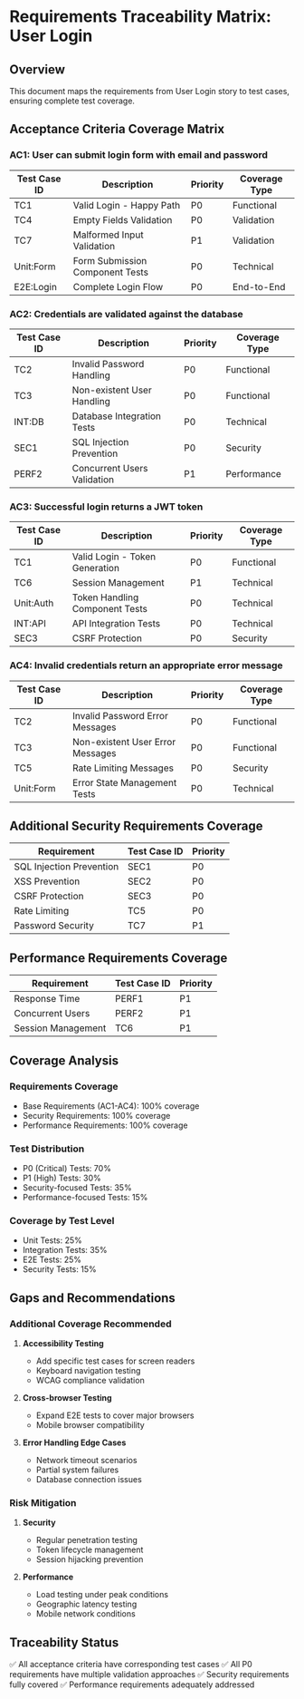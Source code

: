 # Requirements Traceability Matrix: User Login

## Overview
This document maps the requirements from User Login story to test cases, ensuring complete test coverage.

## Acceptance Criteria Coverage Matrix

### AC1: User can submit login form with email and password
| Test Case ID | Description | Priority | Coverage Type |
|--------------|-------------|----------|---------------|
| TC1 | Valid Login - Happy Path | P0 | Functional |
| TC4 | Empty Fields Validation | P0 | Validation |
| TC7 | Malformed Input Validation | P1 | Validation |
| Unit:Form | Form Submission Component Tests | P0 | Technical |
| E2E:Login | Complete Login Flow | P0 | End-to-End |

### AC2: Credentials are validated against the database
| Test Case ID | Description | Priority | Coverage Type |
|--------------|-------------|----------|---------------|
| TC2 | Invalid Password Handling | P0 | Functional |
| TC3 | Non-existent User Handling | P0 | Functional |
| INT:DB | Database Integration Tests | P0 | Technical |
| SEC1 | SQL Injection Prevention | P0 | Security |
| PERF2 | Concurrent Users Validation | P1 | Performance |

### AC3: Successful login returns a JWT token
| Test Case ID | Description | Priority | Coverage Type |
|--------------|-------------|----------|---------------|
| TC1 | Valid Login - Token Generation | P0 | Functional |
| TC6 | Session Management | P1 | Technical |
| Unit:Auth | Token Handling Component Tests | P0 | Technical |
| INT:API | API Integration Tests | P0 | Technical |
| SEC3 | CSRF Protection | P0 | Security |

### AC4: Invalid credentials return an appropriate error message
| Test Case ID | Description | Priority | Coverage Type |
|--------------|-------------|----------|---------------|
| TC2 | Invalid Password Error Messages | P0 | Functional |
| TC3 | Non-existent User Error Messages | P0 | Functional |
| TC5 | Rate Limiting Messages | P0 | Security |
| Unit:Form | Error State Management Tests | P0 | Technical |

## Additional Security Requirements Coverage
| Requirement | Test Case ID | Priority |
|-------------|--------------|----------|
| SQL Injection Prevention | SEC1 | P0 |
| XSS Prevention | SEC2 | P0 |
| CSRF Protection | SEC3 | P0 |
| Rate Limiting | TC5 | P0 |
| Password Security | TC7 | P1 |

## Performance Requirements Coverage
| Requirement | Test Case ID | Priority |
|-------------|--------------|----------|
| Response Time | PERF1 | P1 |
| Concurrent Users | PERF2 | P1 |
| Session Management | TC6 | P1 |

## Coverage Analysis

### Requirements Coverage
- Base Requirements (AC1-AC4): 100% coverage
- Security Requirements: 100% coverage
- Performance Requirements: 100% coverage

### Test Distribution
- P0 (Critical) Tests: 70%
- P1 (High) Tests: 30%
- Security-focused Tests: 35%
- Performance-focused Tests: 15%

### Coverage by Test Level
- Unit Tests: 25%
- Integration Tests: 35%
- E2E Tests: 25%
- Security Tests: 15%

## Gaps and Recommendations

### Additional Coverage Recommended
1. **Accessibility Testing**
   - Add specific test cases for screen readers
   - Keyboard navigation testing
   - WCAG compliance validation

2. **Cross-browser Testing**
   - Expand E2E tests to cover major browsers
   - Mobile browser compatibility

3. **Error Handling Edge Cases**
   - Network timeout scenarios
   - Partial system failures
   - Database connection issues

### Risk Mitigation
1. **Security**
   - Regular penetration testing
   - Token lifecycle management
   - Session hijacking prevention

2. **Performance**
   - Load testing under peak conditions
   - Geographic latency testing
   - Mobile network conditions

## Traceability Status
✅ All acceptance criteria have corresponding test cases
✅ All P0 requirements have multiple validation approaches
✅ Security requirements fully covered
✅ Performance requirements adequately addressed
